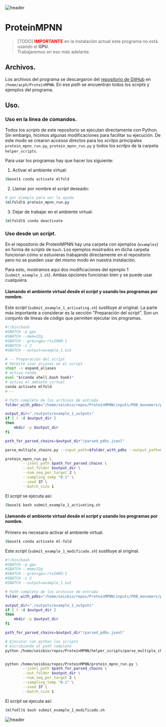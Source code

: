 
![header](/Tutoriales-IFC/assets/header.png)

# ProteinMPNN

>
> [TODO] <span style="color:red">**IMPORTANTE**</span> en la instalación actual este programa no está usando el **GPU**.  
> Trabajaremos en eso más adelante.
>


## Archivos.
Los archivos del programa se descargaron del [repositorio de GitHub](https://github.com/dauparas/ProteinMPNN) en 
`/home/acph/ProteinMPNN`. En ese *path* se encuentran todos los *scripts* y ejemplos del programa. 

## Uso.

### Uso en la línea de comandos.

Todos los *scripts* de este repositorio se ejecutan directamente con Python. Sin embargo, hicimos algunas modificaciones
para facilitar su ejecución.
De este modo se crearon accesos directos para los _scritps_ principales `protein_mpnn_run.py`, `protein_mpnn_run.py` y
todos los _scritps_ de la carpeta `helper_scripts`.

Para usar los programas hay que hacer los siguiente:

1. Activar el ambiente virtual:

```bash
(base)$ conda activate mlfold
```

2. Llamar por nombre el *script* deseado:
```bash
# por ejemplo para ver la ayuda
(mlfold)$ protein_mpnn_run.py
```

3. Dejar de trabajar en el ambiente virtual:
```bash
(mlfold)$ conda deactivate
```

### Uso desde un *script*.

En el repositorio de ProteinMPNN hay una carpeta con ejemplos (`examples`) en forma de *scripts* de `bash`.
Los ejemplos mostrados en dicha carpeta funcionan cómo si estuvieras trabajando directamente en el repositorio
pero no se pueden usar del mismo modo en nuestra instalación.

Para esto, mostramos aquí dos modificaciones del ejemplo 1 (`submit_example_1.sh`). Ambas opciones
funcionan bien y se puede usar cualquiera.

#### Llamando el ambiente virtual desde el *script* y usando los programas por nombre.

Este *script* (`submit_example_1_activating.sh`) sustituye al original. La parte más importante a considerar es la
sección "Preparación del script". Son un conjunto de líneas de código que permiten ejecutar los programas. 

```bash
#!/bin/bash
#SBATCH -p gpu
#SBATCH --mem=32g
#SBATCH --gres=gpu:rtx2080:1
#SBATCH -c 2
#SBATCH --output=example_1.out

# -- Preparación del script
# Permite usar aliases en el script
shopt -s expand_aliases
# activa conda
eval "$(conda shell.bash hook)"
# activa el ambiete virtual
conda activate mlfold
# --

# Path completo de los archivos de entrada
folder_with_pdbs="/home/seisbio/repos/ProteinMPNN/inputs/PDB_monomers/pdbs/"

output_dir="./outputs/example_1_outputs"
if [ ! -d $output_dir ]
then
    mkdir -p $output_dir
fi

path_for_parsed_chains=$output_dir"/parsed_pdbs.jsonl"

parse_multiple_chains.py --input_path=$folder_with_pdbs --output_path=$path_for_parsed_chains

protein_mpnn_run.py \
        --jsonl_path $path_for_parsed_chains \
        --out_folder $output_dir \
        --num_seq_per_target 2 \
        --sampling_temp "0.1" \
        --seed 37 \
        --batch_size 1
```

El _script_ se ejecuta así:

```bash
(base)$ bash submit_example_1_activating.sh
```

#### Llamando el ambiente virtual desde el *script* y usando los programas por nombre.

Primero es necesario activar el ambiente virtual. 

```bash
(base)$ conda activate ml-fold
```


Este *script* (`submit_example_1_modificado.sh`) sustituye al original.


```bash
#!/bin/bash
#SBATCH -p gpu
#SBATCH --mem=32g
#SBATCH --gres=gpu:rtx2080:1
#SBATCH -c 2
#SBATCH --output=example_1.out

# Path completo de los archivos de entrada
folder_with_pdbs="/home/seisbio/repos/ProteinMPNN/inputs/PDB_monomers/pdbs/"

output_dir="./outputs/example_1_outputs"
if [ ! -d $output_dir ]
then
    mkdir -p $output_dir
fi

path_for_parsed_chains=$output_dir"/parsed_pdbs.jsonl"

# Ejecutar con python los scripts
# escribiendo el path completo
python /home/seisbio/repos/ProteinMPNN/helper_scripts/parse_multiple_chains.py --input_path=$folder_with_pdbs --output_path=$path_for_parsed_chains


python /home/seisbio/repos/ProteinMPNN/protein_mpnn_run.py \
        --jsonl_path $path_for_parsed_chains \
        --out_folder $output_dir \
        --num_seq_per_target 2 \
        --sampling_temp "0.1" \
        --seed 37 \
        --batch_size 1
```


El _script_ se ejecuta así:

```bash
(mlfodl)$ bash submit_example_1_modificado.sh
```

![header](/Tutoriales-IFC/assets/header.png)

